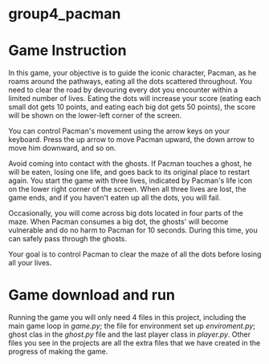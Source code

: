 # group4_pacman
# Game Instruction
In this game, your objective is to guide the iconic character, Pacman, as he roams around the pathways, eating all the dots scattered throughout. You need to clear the road by devouring every dot you encounter within a limited number of lives. Eating the dots will increase your score (eating each small dot gets 10 points, and eating each big dot gets 50 points), the score will be shown on the lower-left corner of the screen. 

You can control Pacman's movement using the arrow keys on your keyboard. Press the up arrow to move Pacman upward, the down arrow to move him downward, and so on. 

Avoid coming into contact with the ghosts. If Pacman touches a ghost, he will be eaten, losing one life, and goes back to its original place to restart again. You start the game with three lives, indicated by Pacman's life icon on the lower right corner of the screen. When all three lives are lost, the game ends, and if you haven't eaten up all the dots, you will fail.

Occasionally, you will come across big dots located in four parts of the maze. When Pacman consumes a big dot, the ghosts' will become vulnerable and do no harm to Pacman for 10 seconds. During this time, you can safely pass through the ghosts.

Your goal is to control Pacman to clear the maze of all the dots before losing all your lives.

# Game download and run
Running the game you will only need 4 files in this project, including the main game loop in *game.py*; the file for environment set up *enviroment.py*; ghost clas in the *ghost.py* file and the last player class in *player.py*. Other files you see in the projects are all the extra files that we have created in the progress of making the game.
